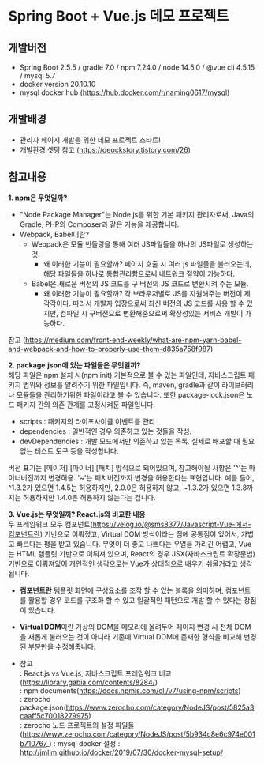 # Spring Boot + Vue.js 데모 프로젝트

## 개발버전
- Spring Boot 2.5.5 / gradle 7.0 / npm 7.24.0 / node 14.5.0 / @vue cli 4.5.15 / mysql 5.7
- docker version 20.10.10 
- mysql docker hub (https://hub.docker.com/r/naming0617/mysql)

## 개발배경
- 관리자 페이지 개발을 위한 데모 프로젝트 스타트!
- 개발환경 셋팅 참고 (https://deockstory.tistory.com/26)  

## 참고내용
**1. npm은 무엇일까?**  
- "Node Package Manager"는 Node.js를 위한 기본 패키지 관리자로써, Java의 Gradle, PHP의 Composer과 같은 기능을 제공합니다.
- Webpack, Babel이란?
    - Webpack은 모듈 번들링을 통해 여러 JS파일들을 하나의 JS파일로 생성하는 것.
        - 왜 이러한 기능이 필요할까? 페이지 호출 시 여러 js 파일들을 불러오는데, 해당 파일들을 하나로 통합관리함으로써 네트워크 절약이 가능하다.
    - Babel은 새로운 버전의 JS 코드를 구 버전의 JS 코드로 변환시켜 주는 모듈.
        - 왜 이러한 기능이 필요할까? 각 브라우저별로 JS를 지원해주는 버전이 제각각이다. 따라서 개발자 입장으로써 최신 버전의 JS 코드를 사용 할 수 있지만, 컴파일 시 구버전으로 변환해줌으로써 확장성있는 서비스 개발이 가능하다.  

참고 (https://medium.com/front-end-weekly/what-are-npm-yarn-babel-and-webpack-and-how-to-properly-use-them-d835a758f987)  
  
**2. package.json에 있는 파일들은 무엇일까?**  
해당 파일은 npm 설치 시(npm init) 기본적으로 볼 수 있는 파일인데, 자바스크립트 패키지 범위와 정보를 알려주기 위한 파일입니다. 즉, maven, gradle과 같이 라이브러리나 모듈들을 관리하기위한 파일이라고 볼 수 있습니다. 또한 package-lock.json은 노드 패키지 간의 의존 관계를 고정시켜둔 파일입니다.
- scripts : 패키지의 라이프사이클 이벤트를 관리  
- dependencies : 일반적인 경우 의존하고 있는 것들을 작성.  
- devDependencies : 개발 모드에서만 의존하고 있는 목록. 실제로 배포할 때 필요없는 테스트 도구 등을 작성합니다.  

버전 표기는 [메이저].[마이너].[패치] 방식으로 되어있으며, 참고해야될 사항은 '^'는 마이너버전까지 변경허용. '~'는 패치버전까지 변경을 허용한다는 표현입니다. 예를 들어, ^1.3.2가 있으면 1.4.5는 허용하지만, 2.0.0은 허용하지 않고, ~1.3.2가 있으면 1.3.8까지는 허용하지만 1.4.0은 허용하지 않는다는 겁니다.  
  
**3. Vue.js는 무엇일까? React.js와 비교한 내용**  
 두 프레임워크 모두 컴포넌트(https://velog.io/@sms8377/Javascript-Vue-에서-컴포넌트란) 기반으로 이뤄졌고, Virtual DOM 방식이라는 점에 공통점이 있어서, 가볍고 빠르다는 평을 받고 있습니다.
 무엇이 더 좋고 나쁘다는 우열을 가리긴 어렵고, Vue는 HTML 템플릿 기반으로 이뤄져 있으며, React의 경우 JSX(자바스크립트 확장문법) 기반으로 이뤄져있어 개인적인 생각으로는 Vue가 상대적으로 배우기 쉬울거라고 생각됩니다.  
 - **컴포넌트란** 템플릿 화면에 구성요소를 조작 할 수 있는 블록을 의미하며, 컴포넌트를 활용할 경우 코드를 구조화 할 수 있고 일괄적인 패턴으로 개발 할 수 있다는 장점이 있습니다.  
 - **Virtual DOM**이란 가상의 DOM을 메모리에 올려두어 페이지 변경 시 전체 DOM을 새롭게 불러오는 것이 아니라 기존에 Virtual DOM에 존재한 형식을 비교해 변경된 부분만을 수정해줍니다.
   
- 참고  
 : React.js vs Vue.js, 자바스크립트 프레임워크 비교(https://library.gabia.com/contents/8284/)  
 : npm documents(https://docs.npmjs.com/cli/v7/using-npm/scripts)  
 : zerocho package.json(https://www.zerocho.com/category/NodeJS/post/5825a3caaff5c70018279975)  
 : zerocho 노드 프로젝트의 설정 파일들 (https://www.zerocho.com/category/NodeJS/post/5b934c8e6c974e001b710767_)
 : mysql docker 설정 : http://jmlim.github.io/docker/2019/07/30/docker-mysql-setup/